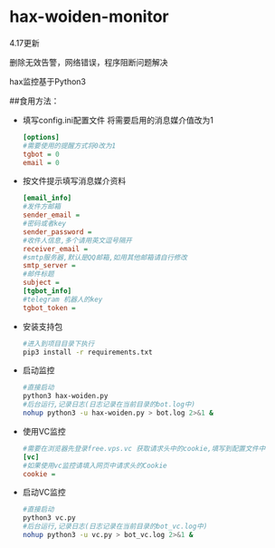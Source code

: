 # hax-woiden-monitor

4.17更新

删除无效告警，网络错误，程序阻断问题解决


hax监控基于Python3

##食用方法：

* 填写config.ini配置文件
  将需要启用的消息媒介值改为1

  ```ini
  [options]
  #需要使用的提醒方式将0改为1
  tgbot = 0
  email = 0
  ```
* 按文件提示填写消息媒介资料

  ```ini
  [email_info]
  #发件方邮箱
  sender_email =
  #密码或者key
  sender_password =
  #收件人信息,多个请用英文逗号隔开
  receiver_email =
  #smtp服务器,默认是QQ邮箱,如用其他邮箱请自行修改
  smtp_server =
  #邮件标题
  subject = 
  [tgbot_info]
  #telegram 机器人的key
  tgbot_token = 
  ```
* 安装支持包

  ```bash
  #进入到项目目录下执行
  pip3 install -r requirements.txt
  ```
* 启动监控

  ```bash
  #直接启动
  python3 hax-woiden.py
  #后台运行,记录日志(日志记录在当前目录的bot.log中)
  nohup python3 -u hax-woiden.py > bot.log 2>&1 &
  ```
* 使用VC监控

  ```ini
  #需要在浏览器先登录free.vps.vc 获取请求头中的cookie,填写到配置文件中
  [vc]
  #如果使用vc监控请填入网页中请求头的Cookie
  cookie =
  ```
* 启动VC监控

  ```bash
  #直接启动
  python3 vc.py
  #后台运行,记录日志(日志记录在当前目录的bot_vc.log中)
  nohup python3 -u vc.py > bot_vc.log 2>&1 &
  ```
